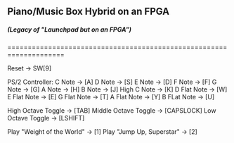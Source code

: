 ## Piano/Music Box Hybrid on an FPGA
##### (Legacy of "Launchpad but on an FPGA")

====================================================================

Reset -> SW[9]

PS/2 Controller:
C Note -> [A]
D Note -> [S]
E Note -> [D]
F Note -> [F]
G Note -> [G]
A Note -> [H]
B Note -> [J]
High C Note -> [K]
D Flat Note -> [W]
E Flat Note -> [E]
G Flat Note -> [T]
A Flat Note -> [Y]
B FLat Note -> [U]

High Octave Toggle -> [TAB]
Middle Octave Toggle -> [CAPSLOCK]
Low Octave Toggle -> [LSHIFT]

Play "Weight of the World" -> [1]
Play "Jump Up, Superstar" -> [2]



